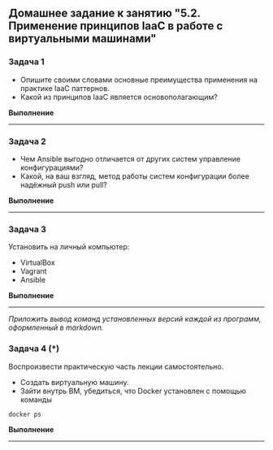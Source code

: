 ## Домашнее задание к занятию "5.2. Применение принципов IaaC в работе с виртуальными машинами"

### Задача 1

- Опишите своими словами основные преимущества применения на практике IaaC паттернов.
- Какой из принципов IaaC является основополагающим?

__Выполнение__



----

### Задача 2

- Чем Ansible выгодно отличается от других систем управление конфигурациями?
- Какой, на ваш взгляд, метод работы систем конфигурации более надёжный push или pull?

__Выполнение__



----

### Задача 3

Установить на личный компьютер:

- VirtualBox
- Vagrant
- Ansible

__Выполнение__



----

*Приложить вывод команд установленных версий каждой из программ, оформленный в markdown.*

### Задача 4 (*)

Воспроизвести практическую часть лекции самостоятельно.

- Создать виртуальную машину.
- Зайти внутрь ВМ, убедиться, что Docker установлен с помощью команды
```
docker ps
```

__Выполнение__


----
